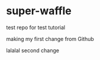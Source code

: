 # super-waffle
test repo for test tutorial

making my first change from Github

lalalal second change
